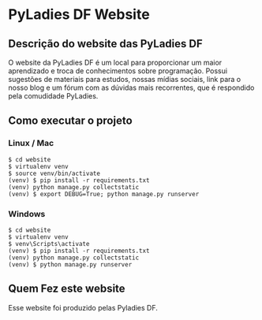 # PyLadies DF Website

## Descrição do website das PyLadies DF

O website da PyLadies DF é um local para proporcionar um maior aprendizado e troca de conhecimentos
sobre programação. Possui sugestões de materiais para estudos, nossas mídias sociais, link para o
nosso blog e um fórum com as dúvidas mais recorrentes, que é respondido pela comudidade PyLadies.

## Como executar o projeto

### Linux / Mac

``` console
$ cd website
$ virtualenv venv
$ source venv/bin/activate
(venv) $ pip install -r requirements.txt
(venv) python manage.py collectstatic
(venv) $ export DEBUG=True; python manage.py runserver
```

### Windows

``` console
$ cd website
$ virtualenv venv
$ venv\Scripts\activate
(venv) $ pip install -r requirements.txt
(venv) python manage.py collectstatic
(venv) $ python manage.py runserver
```
## Quem Fez este website

Esse website foi produzido pelas Pyladies DF.
